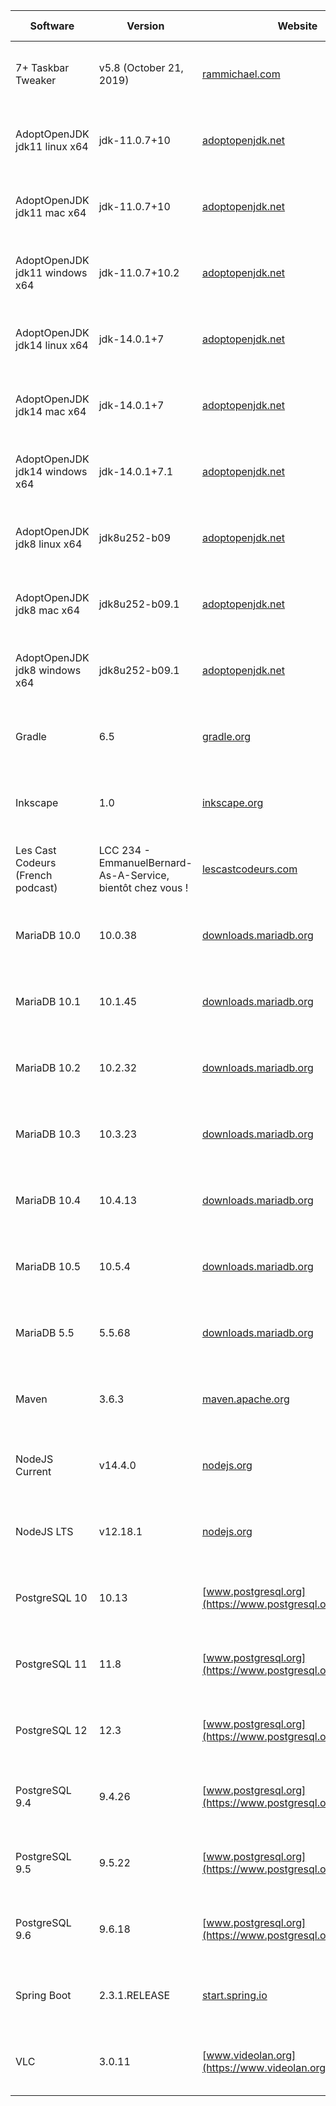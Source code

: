 |Software|Version|Website|Check date|
|---|---|---|---|
|7+ Taskbar Tweaker|v5.8 (October 21, 2019)|[rammichael.com](https://rammichael.com/7-taskbar-tweaker)|Sun Jun 21 05:11:15 CEST 2020|
|AdoptOpenJDK jdk11 linux x64|jdk-11.0.7+10|[adoptopenjdk.net](https://adoptopenjdk.net/releases.html?variant=openjdk11&jvmVariant=hotspot)|Mon May 25 17:35:07 CEST 2020|
|AdoptOpenJDK jdk11 mac x64|jdk-11.0.7+10|[adoptopenjdk.net](https://adoptopenjdk.net/releases.html?variant=openjdk11&jvmVariant=hotspot)|Mon May 25 17:35:08 CEST 2020|
|AdoptOpenJDK jdk11 windows x64|jdk-11.0.7+10.2|[adoptopenjdk.net](https://adoptopenjdk.net/releases.html?variant=openjdk11&jvmVariant=hotspot)|Mon May 25 17:35:09 CEST 2020|
|AdoptOpenJDK jdk14 linux x64|jdk-14.0.1+7|[adoptopenjdk.net](https://adoptopenjdk.net/releases.html?variant=openjdk14&jvmVariant=hotspot)|Mon May 25 17:35:12 CEST 2020|
|AdoptOpenJDK jdk14 mac x64|jdk-14.0.1+7|[adoptopenjdk.net](https://adoptopenjdk.net/releases.html?variant=openjdk14&jvmVariant=hotspot)|Mon May 25 17:35:13 CEST 2020|
|AdoptOpenJDK jdk14 windows x64|jdk-14.0.1+7.1|[adoptopenjdk.net](https://adoptopenjdk.net/releases.html?variant=openjdk14&jvmVariant=hotspot)|Mon May 25 17:35:14 CEST 2020|
|AdoptOpenJDK jdk8 linux x64|jdk8u252-b09|[adoptopenjdk.net](https://adoptopenjdk.net/releases.html?variant=openjdk8&jvmVariant=hotspot)|Mon May 25 17:35:16 CEST 2020|
|AdoptOpenJDK jdk8 mac x64|jdk8u252-b09.1|[adoptopenjdk.net](https://adoptopenjdk.net/releases.html?variant=openjdk8&jvmVariant=hotspot)|Mon May 25 17:35:17 CEST 2020|
|AdoptOpenJDK jdk8 windows x64|jdk8u252-b09.1|[adoptopenjdk.net](https://adoptopenjdk.net/releases.html?variant=openjdk8&jvmVariant=hotspot)|Mon May 25 17:35:18 CEST 2020|
|Gradle|6.5|[gradle.org](https://gradle.org/releases/)|Sun Jun 21 18:00:40 CEST 2020|
|Inkscape|1.0|[inkscape.org](https://inkscape.org)|Mon May 25 17:35:21 CEST 2020|
|Les Cast Codeurs (French podcast)|LCC 234 - EmmanuelBernard-As-A-Service, bientôt chez vous !|[lescastcodeurs.com](https://lescastcodeurs.com)|Thu Jun 18 12:00:39 CEST 2020|
|MariaDB 10.0|10.0.38|[downloads.mariadb.org](https://downloads.mariadb.org)|Mon May 25 17:35:25 CEST 2020|
|MariaDB 10.1|10.1.45|[downloads.mariadb.org](https://downloads.mariadb.org)|Mon May 25 17:35:26 CEST 2020|
|MariaDB 10.2|10.2.32|[downloads.mariadb.org](https://downloads.mariadb.org)|Mon May 25 17:35:27 CEST 2020|
|MariaDB 10.3|10.3.23|[downloads.mariadb.org](https://downloads.mariadb.org)|Mon May 25 17:35:28 CEST 2020|
|MariaDB 10.4|10.4.13|[downloads.mariadb.org](https://downloads.mariadb.org)|Mon May 25 17:35:29 CEST 2020|
|MariaDB 10.5|10.5.4|[downloads.mariadb.org](https://downloads.mariadb.org)|Wed Jun 24 15:00:53 CEST 2020|
|MariaDB 5.5|5.5.68|[downloads.mariadb.org](https://downloads.mariadb.org)|Mon May 25 17:35:31 CEST 2020|
|Maven|3.6.3|[maven.apache.org](https://maven.apache.org/download.cgi)|Mon May 25 17:35:32 CEST 2020|
|NodeJS Current|v14.4.0|[nodejs.org](https://nodejs.org)|Tue Jun 02 21:00:55 CEST 2020|
|NodeJS LTS|v12.18.1|[nodejs.org](https://nodejs.org)|Wed Jun 17 19:00:52 CEST 2020|
|PostgreSQL 10|10.13|[www.postgresql.org](https://www.postgresql.org/download/)|Mon May 25 17:35:38 CEST 2020|
|PostgreSQL 11|11.8|[www.postgresql.org](https://www.postgresql.org/download/)|Mon May 25 17:35:39 CEST 2020|
|PostgreSQL 12|12.3|[www.postgresql.org](https://www.postgresql.org/download/)|Mon May 25 17:35:40 CEST 2020|
|PostgreSQL 9.4|9.4.26|[www.postgresql.org](https://www.postgresql.org/download/)|Mon May 25 17:35:41 CEST 2020|
|PostgreSQL 9.5|9.5.22|[www.postgresql.org](https://www.postgresql.org/download/)|Mon May 25 17:35:42 CEST 2020|
|PostgreSQL 9.6|9.6.18|[www.postgresql.org](https://www.postgresql.org/download/)|Mon May 25 17:35:43 CEST 2020|
|Spring Boot|2.3.1.RELEASE|[start.spring.io](https://start.spring.io)|Fri Jun 12 09:01:02 CEST 2020|
|VLC|3.0.11|[www.videolan.org](https://www.videolan.org/vlc/)|Tue Jun 16 19:01:03 CEST 2020|
